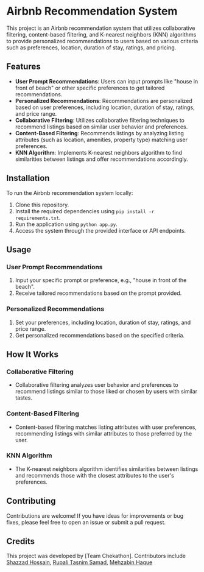 # Airbnb Recommendation System

This project is an Airbnb recommendation system that utilizes collaborative filtering, content-based filtering, and K-nearest neighbors (KNN) algorithms to provide personalized recommendations to users based on various criteria such as preferences, location, duration of stay, ratings, and pricing.

## Features

- **User Prompt Recommendations**: Users can input prompts like "house in front of beach" or other specific preferences to get tailored recommendations.
- **Personalized Recommendations**: Recommendations are personalized based on user preferences, including location, duration of stay, ratings, and price range.
- **Collaborative Filtering**: Utilizes collaborative filtering techniques to recommend listings based on similar user behavior and preferences.
- **Content-Based Filtering**: Recommends listings by analyzing listing attributes (such as location, amenities, property type) matching user preferences.
- **KNN Algorithm**: Implements K-nearest neighbors algorithm to find similarities between listings and offer recommendations accordingly.

## Installation

To run the Airbnb recommendation system locally:

1. Clone this repository.
2. Install the required dependencies using `pip install -r requirements.txt`.
3. Run the application using `python app.py`.
4. Access the system through the provided interface or API endpoints.

## Usage

### User Prompt Recommendations

1. Input your specific prompt or preference, e.g., "house in front of the beach".
2. Receive tailored recommendations based on the prompt provided.

### Personalized Recommendations

1. Set your preferences, including location, duration of stay, ratings, and price range.
2. Get personalized recommendations based on the specified criteria.

## How It Works

### Collaborative Filtering

- Collaborative filtering analyzes user behavior and preferences to recommend listings similar to those liked or chosen by users with similar tastes.

### Content-Based Filtering

- Content-based filtering matches listing attributes with user preferences, recommending listings with similar attributes to those preferred by the user.

### KNN Algorithm

- The K-nearest neighbors algorithm identifies similarities between listings and recommends those with the closest attributes to the user's preferences.

## Contributing

Contributions are welcome! If you have ideas for improvements or bug fixes, please feel free to open an issue or submit a pull request.

## Credits

This project was developed by [Team Chekathon]. Contributors include [Shazzad Hossain](https://github.com/shazzad5709), [Rupali Tasnim Samad](https://github.com/labonnya), [Mehzabin Haque](https://github.com/mehzabin-haque)
